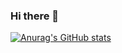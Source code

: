 ### Hi there 👋

[![Anurag's GitHub stats](https://github-readme-stats.vercel.app/api?username=muhammedxyilmaz)](https://github.com/anuraghazra/github-readme-stats)

